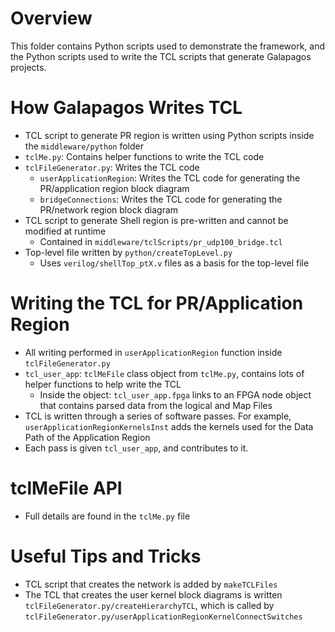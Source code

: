 # Overview
This folder contains Python scripts used to demonstrate the framework, and the Python scripts used to write the TCL scripts that generate Galapagos projects.

# How Galapagos Writes TCL
- TCL script to generate PR region is written using Python scripts inside the `middleware/python` folder
- `tclMe.py`: Contains helper functions to write the TCL code
- `tclFileGenerator.py`: Writes the TCL code
  - `userApplicationRegion`: Writes the TCL code for generating the PR/application region block diagram
  - `bridgeConnections`: Writes the TCL code for generating the PR/network region block diagram
- TCL script to generate Shell region is pre-written and cannot be modified at runtime
  - Contained in `middleware/tclScripts/pr_udp100_bridge.tcl`
- Top-level file written by `python/createTopLevel.py`
  - Uses `verilog/shellTop_ptX.v` files as a basis for the top-level file
 
# Writing the TCL for PR/Application Region
- All writing performed in `userApplicationRegion` function inside `tclFileGenerator.py`
- `tcl_user_app`: `tclMeFile` class object from `tclMe.py`, contains lots of helper functions to help write the TCL
  - Inside the object: `tcl_user_app.fpga` links to an FPGA node object that contains parsed data from the logical and Map Files
- TCL is written through a series of software passes. For example, `userApplicationRegionKernelsInst` adds the kernels used for the Data Path of the Application Region
- Each pass is given `tcl_user_app`, and contributes to it.

# tclMeFile API
- Full details are found in the `tclMe.py` file

# Useful Tips and Tricks
- TCL script that creates the network is added by `makeTCLFiles`
- The TCL that creates the user kernel block diagrams is written `tclFileGenerator.py/createHierarchyTCL`, which is called by `tclFileGenerator.py/userApplicationRegionKernelConnectSwitches`

